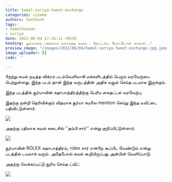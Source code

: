 ```yaml
---
title: kamal-suriya-tweet-exchange
categories: cinema
authors: Santhosh
tags:
- kamalhaasan
- suriya
date: 2022-06-04 17:34:11 +0530
heading: சூர்யாவை பங்கமாக கலாய்த்த கமல்.. லேட்டஸ்ட் போட்டோஸ் வைரல்..!
preview_image: "/images/2022/06/04/kamal-suriya-tweet-exchange-jpg.jpeg"
image_uploader: []
code: ''

---
```


நேற்று கமல் நடித்த விக்ரம் படம்வெளியாகி மக்களிடத்தில் பெரும் வரவேற்பை பெற்றுள்ளது. இந்த படம் தான் இந்த வருடத்தின் அதிக வசூல் செய்த படமாக இருக்கும்.

இந்த படத்தில் சூர்யாவின் கதாபாத்திரத்திற்கு பெரிய கைதட்டல் வரவேற்பு.

இதற்கு நன்றி தெரிவிக்கும் விதமாக சூர்யா கமலை mention செய்து இந்த டீவீட்டை பதிவிட்டுள்ளார்.

![](/images/2022/06/04/suriya-kamal-tweet-jpg.jpeg)

அதற்கு பதிலாக கமல் கடைசில் ''தம்பி சார்'' என்று குறிப்பிட்டுள்ளார்.

![](/images/2022/06/04/suriya-kamal-tweet-1-jpg.jpeg)

சூர்யாவின் ROLEX கதாபாத்திரம், rolex சார் என்றே கூப்பிட வேண்டும் என்று படத்தில் டயலாக் வரும். அதேபோல் கமல் கூறியிருப்பது அன்பின் வெளிப்பாடு.

அதற்கு வெக்கப்பட்டு சூரிய செய்த ட்வீட்:

![](/images/2022/06/04/suriya-kamal-tweet-2-jpg.jpeg)
